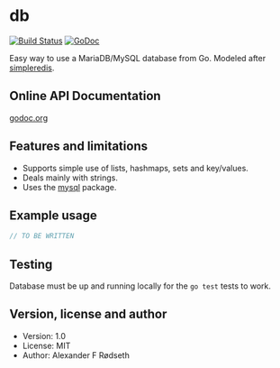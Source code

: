 db
==

[![Build Status](https://travis-ci.org/xyproto/db.svg?branch=master)](https://travis-ci.org/xyproto/db)
[![GoDoc](https://godoc.org/github.com/xyproto/db?status.svg)](http://godoc.org/github.com/xyproto/db)


Easy way to use a MariaDB/MySQL database from Go. Modeled after [simpleredis](https://github.com/xyproto/simpleredis).


Online API Documentation
------------------------

[godoc.org](http://godoc.org/github.com/xyproto/db)


Features and limitations
------------------------

* Supports simple use of lists, hashmaps, sets and key/values.
* Deals mainly with strings.
* Uses the [mysql](https://github.com/go-sql-driver/mysql) package.


Example usage
-------------

~~~go
// TO BE WRITTEN
~~~

Testing
-------

Database must be up and running locally for the `go test` tests to work.


Version, license and author
---------------------------

* Version: 1.0
* License: MIT
* Author: Alexander F Rødseth

